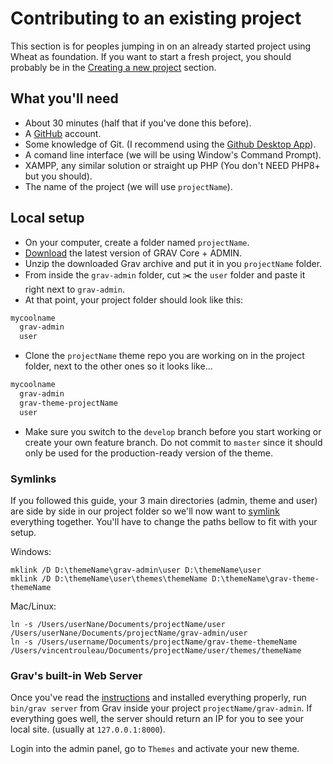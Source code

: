 # Contributing to an existing project

This section is for peoples jumping in on an already started project using Wheat as foundation. If you want to start a fresh project, you should probably be in the [Creating a new project](https://github.com/hotdoy/grav-theme-wheat/blob/master/docs/00-creating-a-new-project.md) section.

## What you'll need

- About 30 minutes (half that if you've done this before).
- A [GitHub](https://github.com/) account.
- Some knowledge of Git. (I recommend using the [Github Desktop App](https://desktop.github.com/)).
- A comand line interface (we will be using Window's Command Prompt).
- XAMPP, any similar solution or straight up PHP (You don't NEED PHP8+ but you should).
- The name of the project (we will use `projectName`).

## Local setup

- On your computer, create a folder named `projectName`.
- [Download](https://getgrav.org/downloads) the latest version of GRAV Core + ADMIN.
- Unzip the downloaded Grav archive and put it in you `projectName` folder.
- From inside the `grav-admin` folder, cut ✂️ the `user` folder and paste it right next to `grav-admin`.
- At that point, your project folder should look like this:

```bash
mycoolname
  grav-admin
  user
```

- Clone the `projectName` theme repo you are working on in the project folder, next to the other ones so it looks like...

```bash
mycoolname
  grav-admin
  grav-theme-projectName
  user
```

- Make sure you switch to the `develop` branch before you start working or create your own feature branch. Do not commit to `master` since it should only be used for the production-ready version of the theme.

### Symlinks

If you followed this guide, your 3 main directories (admin, theme and user) are side by side in our project folder so we'll now want to [symlink](https://en.wikipedia.org/wiki/Symbolic_link#:~:text=In%20computing%2C%20a%20symbolic%20link,and%20that%20affects%20pathname%20resolution.) everything together. You'll have to change the paths bellow to fit with your setup.

Windows:

`mklink /D D:\themeName\grav-admin\user D:\themeName\user`  
`mklink /D D:\themeName\user\themes\themeName D:\themeName\grav-theme-themeName`

Mac/Linux:

`ln -s /Users/userNane/Documents/projectName/user /Users/userNane/Documents/projectName/grav-admin/user`  
`ln -s /Users/username/Documents/projectName/grav-theme-themeName /Users/vincentrouleau/Documents/projectName/user/themes/themeName`

### Grav's built-in Web Server

Once you've read the [instructions](https://getgrav.org/blog/using-builtin-webserver) and installed everything properly, run `bin/grav server` from Grav  inside your project `projectName/grav-admin`.
If everything goes well, the server should return an IP for you to see your local site. (usually at `127.0.0.1:8000`).

Login into the admin panel, go to `Themes` and activate your new theme.